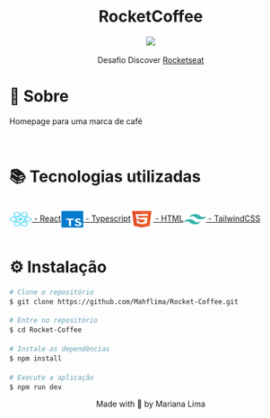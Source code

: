 <div align=center>
  <h1>RocketCoffee</h1>
</div>

<div align="center">
  <img src="./src/assets/Rocket-Coffee.gif"/>
  <p>Desafio Discover <a href="https://app.rocketseat.com.br/">Rocketseat</a></p>
</div>



# 🧠 Sobre
Homepage para uma marca de café

<br/>


# 📚 Tecnologias utilizadas

<div style="display: flex">
  
  <a href="https://reactjs.org/"><img align="center" alt="Hideki-React" height="30" width="40" src="https://raw.githubusercontent.com/devicons/devicon/master/icons/react/react-original.svg"> - React</a><br/>
  
  <a href="https://www.typescriptlang.org/"><img align="center" alt="Hideki-Ts" height="30" width="40" src="https://raw.githubusercontent.com/devicons/devicon/master/icons/typescript/typescript-plain.svg"> - Typescript</a><br/>
  
  <a href="https://reactjs.org/"><img align="center" alt="Hideki-HTML" height="30" width="40" src="https://raw.githubusercontent.com/devicons/devicon/master/icons/html5/html5-original.svg"> - HTML</a><br/>
  
  <a href="https://sass-lang.com/"><img align="center" alt="Hideki-Tailwind" height="30" width="40" src="https://raw.githubusercontent.com/devicons/devicon/1119b9f84c0290e0f0b38982099a2bd027a48bf1/icons/tailwindcss/tailwindcss-plain.svg"> - TailwindCSS</a><br/>
  
</div>
    
# ⚙️ Instalação

```bash
# Clone o repositório
$ git clone https://github.com/Mahflima/Rocket-Coffee.git

# Entre no repositório
$ cd Rocket-Coffee

# Instale as dependências
$ npm install

# Execute a aplicação
$ npm run dev
```


<p align="center">Made with 💜 by Mariana Lima</p>
